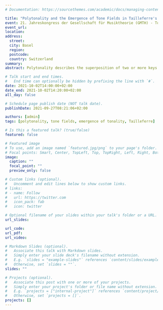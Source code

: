 ```yaml
---
# Documentation: https://sourcethemes.com/academic/docs/managing-content/

title: "Polytonality and the Emergence of Tone Fields in Tailleferre's Pastorale"
event: 21. Jahreskongress der Gesellschaft für Musiktheorie (GMTH) - Tonsysteme und Stimmungen
event_url:
location:
address:
  street:
  city: Basel
  region:
  postcode:
  country: Switzerland
summary:
abstract: Polytonality describes the superposition of two or more keys or chords, creating tonally ambivalent musical textures. Polytonal passages pose the theoretical challenge of the nature of the relationships of and dependencies between its constituents. More precisely, an analysis must be able to determine whether both or several components are equitable (coordination), whether one amongst them is more prevalent (superordination), or whether the coincidence of several independent parts create a new totality (emergence). This contribution analyzes Germaine Tailleferre's _Pastorale_, the final piece of the _Album des Six_ (1920), under this perspective and draws centrally on the conceptual framework of Tone Field Theory. It is shown that local polytonal structures on the piece’s surface generate tone collections that span wide ranges on deeper layers of the piece. In particular, the interrelations between series of fifths (Quintenreihen) and octatonic scales (Funktion), and intricate voice-leading connections are elaborated. The analysis is contextualized by contemporary sources on polytonality, in particular by Darius Milhaud and Germaine Tailleferre herself.

# Talk start and end times.
#   End time can optionally be hidden by prefixing the line with `#`.
date: 2021-10-02T14:00:00+02:00
date_end: 2021-10-02T14:20:00+02:00
all_day: false

# Schedule page publish date (NOT talk date).
publishDate: 2021-09-27T08:21:06+02:00

authors: [admin]
tags: [polytonality, tone fields, emergence of tonality, Tailleferre]

# Is this a featured talk? (true/false)
featured: false

# Featured image
# To use, add an image named `featured.jpg/png` to your page's folder. 
# Focal points: Smart, Center, TopLeft, Top, TopRight, Left, Right, BottomLeft, Bottom, BottomRight.
image:
  caption: ""
  focal_point: ""
  preview_only: false

# Custom links (optional).
#   Uncomment and edit lines below to show custom links.
# links:
# - name: Follow
#   url: https://twitter.com
#   icon_pack: fab
#   icon: twitter

# Optional filename of your slides within your talk's folder or a URL.
url_slides:

url_code:
url_pdf:
url_video:

# Markdown Slides (optional).
#   Associate this talk with Markdown slides.
#   Simply enter your slide deck's filename without extension.
#   E.g. `slides = "example-slides"` references `content/slides/example-slides.md`.
#   Otherwise, set `slides = ""`.
slides: ""

# Projects (optional).
#   Associate this post with one or more of your projects.
#   Simply enter your project's folder or file name without extension.
#   E.g. `projects = ["internal-project"]` references `content/project/deep-learning/index.md`.
#   Otherwise, set `projects = []`.
projects: []
---
```

